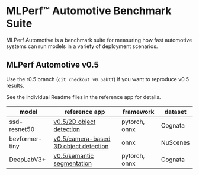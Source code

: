# MLPerf™ Automotive Benchmark Suite
MLPerf Automotive is a benchmark suite for measuring how fast automotive systems can run models in a variety of deployment scenarios. 

## MLPerf Automotive v0.5
Use the r0.5 branch (```git checkout v0.5abtf```) if you want to reproduce v0.5 results.

See the individual Readme files in the reference app for details.

| model | reference app | framework | dataset |
| ---- | ---- | ---- | ---- |
| ssd-resnet50| [v0.5/2D object detection](https://github.com/mlcommons/mlperf_automotive/tree/master/automotive/2d-object-detection) | pytorch, onnx | Cognata |
| bevformer-tiny | [v0.5/camera-based 3D object detection](https://github.com/mlcommons/mlperf_automotive/tree/master/automotive/camera-3d-detection) | onnx | NuScenes |
| DeepLabV3+ | [v0.5/semantic segmentation](https://github.com/mlcommons/mlperf_automotive/tree/master/automotive/semantic-segmentation) |pytorch, onnx | Cognata |
